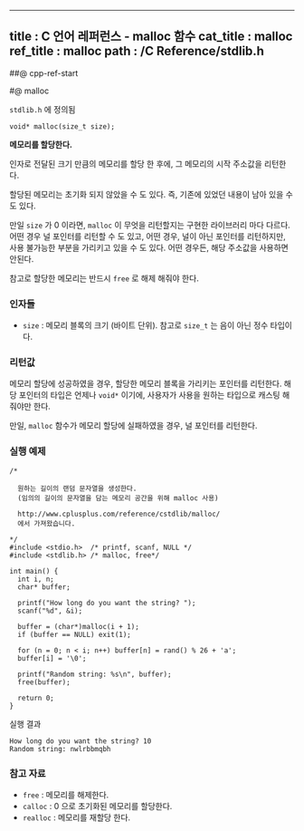 ----------------
title : C 언어 레퍼런스 - malloc 함수
cat_title :  malloc
ref_title : malloc
path : /C Reference/stdlib.h
----------------

##@ cpp-ref-start

#@ malloc 

`stdlib.h` 에 정의됨

```cpp-formatted
void* malloc(size_t size);
```

**메모리를 할당한다.**

인자로 전달된 크기 만큼의 메모리를 할당 한 후에, 그 메모리의 시작 주소값을 리턴한다.

할당된 메모리는 초기화 되지 않았을 수 도 있다. 즉, 기존에 있었던 내용이 남아 있을 수 도 있다.

만일 `size` 가 0 이라면, `malloc` 이 무엇을 리턴할지는 구현한 라이브러리 마다 다르다. 어떤 경우 널 포인터를 리턴할 수 도 있고, 어떤 경우, 널이 아닌 포인터를 리턴하지만, 사용 불가능한 부분을 가리키고 있을 수 도 있다. 어떤 경우든, 해당 주소값을 사용하면 안된다.

참고로 할당한 메모리는 반드시 `free` 로 해제 해줘야 한다.

### 인자들

* `size` : 메모리 블록의 크기 (바이트 단위). 참고로 `size_t` 는 음이 아닌 정수 타입이다.

### 리턴값

메모리 할당에 성공하였을 경우, 할당한 메모리 블록을 가리키는 포인터를 리턴한다. 해당 포인터의 타입은 언제나 `void*` 이기에, 사용자가 사용을 원하는 타입으로 캐스팅 해줘야만 한다.

만일, `malloc` 함수가 메모리 할당에 실패하였을 경우, 널 포인터를 리턴한다.

### 실행 예제

```cpp-formatted
/*

  원하는 길이의 랜덤 문자열을 생성한다.
  (임의의 길이의 문자열을 담는 메모리 공간을 위해 malloc 사용)

  http://www.cplusplus.com/reference/cstdlib/malloc/
  에서 가져왔습니다.

*/
#include <stdio.h>  /* printf, scanf, NULL */
#include <stdlib.h> /* malloc, free*/

int main() {
  int i, n;
  char* buffer;

  printf("How long do you want the string? ");
  scanf("%d", &i);

  buffer = (char*)malloc(i + 1);
  if (buffer == NULL) exit(1);

  for (n = 0; n < i; n++) buffer[n] = rand() % 26 + 'a';
  buffer[i] = '\0';

  printf("Random string: %s\n", buffer);
  free(buffer);

  return 0;
}
```

실행 결과

```exec
How long do you want the string? 10
Random string: nwlrbbmqbh
```

### 참고 자료

* `free` : 메모리를 해제한다.
* `calloc` : 0 으로 초기화된 메모리를 할당한다.
* `realloc` : 메모리를 재할당 한다.